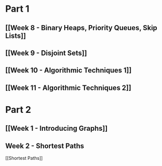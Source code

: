# Part 1
## [[Week 8 - Binary Heaps, Priority Queues, Skip Lists]]
## [[Week 9 - Disjoint Sets]]
## [[Week 10 - Algorithmic Techniques 1]]
## [[Week 11 - Algorithmic Techniques 2]]

# Part 2
## [[Week 1 - Introducing Graphs]]
## Week 2 - Shortest Paths
[[Shortest Paths]]